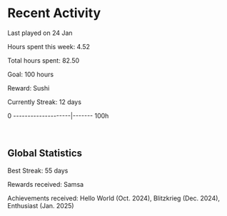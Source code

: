 # Recent Activity
Last played on 24 Jan  

Hours spent this week: 4.52  

Total hours spent: 82.50  

Goal: 100 hours  

Reward: Sushi  

Currently Streak: 12 days 

0 --------------------|------- 100h  
<br><br>

## Global Statistics
Best Streak: 55 days

Rewards received: Samsa

Achievements received: Hello World (Oct. 2024), Blitzkrieg (Dec. 2024), Enthusiast (Jan. 2025)
